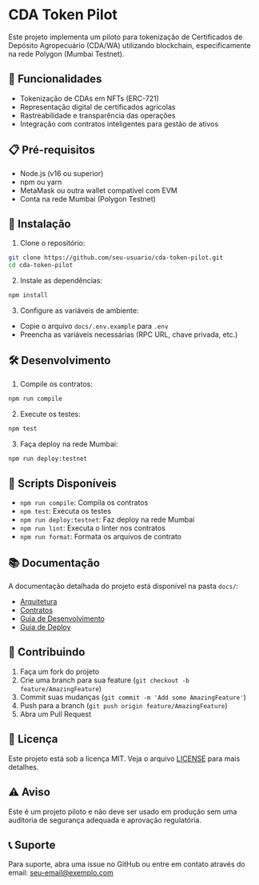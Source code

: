 # CDA Token Pilot

Este projeto implementa um piloto para tokenização de Certificados de Depósito Agropecuário (CDA/WA) utilizando blockchain, especificamente na rede Polygon (Mumbai Testnet).

## 🚀 Funcionalidades

- Tokenização de CDAs em NFTs (ERC-721)
- Representação digital de certificados agrícolas
- Rastreabilidade e transparência das operações
- Integração com contratos inteligentes para gestão de ativos

## 📋 Pré-requisitos

- Node.js (v16 ou superior)
- npm ou yarn
- MetaMask ou outra wallet compatível com EVM
- Conta na rede Mumbai (Polygon Testnet)

## 🔧 Instalação

1. Clone o repositório:
```bash
git clone https://github.com/seu-usuario/cda-token-pilot.git
cd cda-token-pilot
```

2. Instale as dependências:
```bash
npm install
```

3. Configure as variáveis de ambiente:
- Copie o arquivo `docs/.env.example` para `.env`
- Preencha as variáveis necessárias (RPC URL, chave privada, etc.)

## 🛠️ Desenvolvimento

1. Compile os contratos:
```bash
npm run compile
```

2. Execute os testes:
```bash
npm test
```

3. Faça deploy na rede Mumbai:
```bash
npm run deploy:testnet
```

## 📝 Scripts Disponíveis

- `npm run compile`: Compila os contratos
- `npm test`: Executa os testes
- `npm run deploy:testnet`: Faz deploy na rede Mumbai
- `npm run lint`: Executa o linter nos contratos
- `npm run format`: Formata os arquivos de contrato

## 📚 Documentação

A documentação detalhada do projeto está disponível na pasta `docs/`:

- [Arquitetura](docs/architecture.md)
- [Contratos](docs/contracts.md)
- [Guia de Desenvolvimento](docs/development.md)
- [Guia de Deploy](docs/deployment.md)

## 🤝 Contribuindo

1. Faça um fork do projeto
2. Crie uma branch para sua feature (`git checkout -b feature/AmazingFeature`)
3. Commit suas mudanças (`git commit -m 'Add some AmazingFeature'`)
4. Push para a branch (`git push origin feature/AmazingFeature`)
5. Abra um Pull Request

## 📄 Licença

Este projeto está sob a licença MIT. Veja o arquivo [LICENSE](LICENSE) para mais detalhes.

## ⚠️ Aviso

Este é um projeto piloto e não deve ser usado em produção sem uma auditoria de segurança adequada e aprovação regulatória.

## 📞 Suporte

Para suporte, abra uma issue no GitHub ou entre em contato através do email: seu-email@exemplo.com 